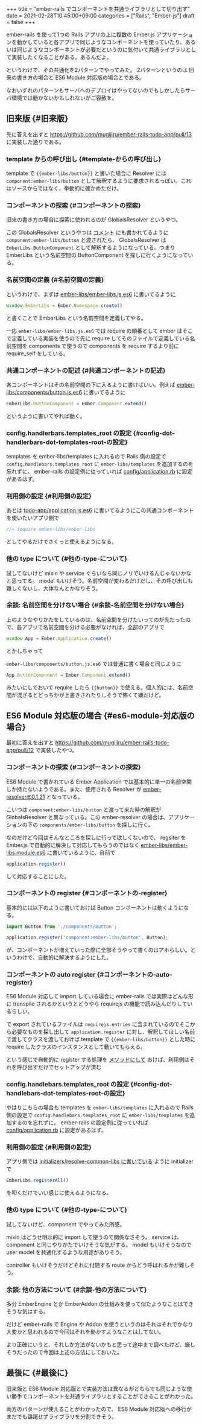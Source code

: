 +++
title = "ember-rails でコンポーネントを共通ライブラリとして切り出す"
date = 2021-02-28T10:45:00+09:00
categories = ["Rails", "Ember-js"]
draft = false
+++

ember-rails を使って1つの Rails アプリの上に複数の Ember.js アプリケーションを動かしていると各アプリで同じようなコンポーネントを使っていたり、あるいは同じようなコンポーネントが必要だというのに気付いて共通ライブラリとして実装したくなることがある。あるんだよ。

というわけで、その共通化を2パターンでやってみた。
2パターンというのは 旧来の書き方の場合と
ES6 Module 対応版の場合とである。

なおいずれのパターンもサーバへのデプロイはやってないのでもしかしたらサーバ環境では動かないかもしれないがご容赦を。


## 旧来版 {#旧来版}

先に答えを出すと
<https://github.com/mugijiru/ember-rails-todo-app/pull/13>
に実装した通りである。


### template からの呼び出し {#template-からの呼び出し}

template で `{{ember-libs/button}}` と書いた場合に
Resolver には `component:ember-libs/button` として解釈するように要求されるっぽい。これはソースからではなく、挙動的に確かめただけ。


### コンポーネントの探索 {#コンポーネントの探索}

旧来の書き方の場合に探索に使われるのが GlobalsResolver というやつ。

この GlobalsResolver というやつは [コメント](https://github.com/emberjs/ember.js/blob/e2007b6ecb046fd06f6b43c381e8a1128914ad43/packages/%40ember/application/globals-resolver.js#L59-L76) にも書かれてるように
`component:ember-libs/button` と渡されたら、
GlobalsResolver は `EmberLibs.ButtonComponent` として解釈するようになっている。つまり EmberLibs という名前空間の ButtonComponent を探しに行くようになっている。


### 名前空間の定義 {#名前空間の定義}

というわけで、まずは [ember-libs/ember-libs.js.es6](https://github.com/mugijiru/ember-rails-todo-app/pull/13/files#diff-e1803bb0635866bc90975a1321dbfa6d20be59e76ec3d7b80c8acc4656f8af9fR6) に書いてるように

```js
window.EmberLibs = Ember.Namespace.create()
```

と書くことで
EmberLibs という名前空間を定義してやる。

一応 `ember-libs/ember-libs.js.es6` では require の順番として
ember はそこで定義している実装を使うので先に require してそのファイルで定義している名前空間を components で使うので components を require するより前に
require\_self をしている。


### 共通コンポーネントの記述 {#共通コンポーネントの記述}

各コンポーネントはその名前空間の下に入るように書けばいい。例えば [ember-libs/components/button.js.es6](https://github.com/mugijiru/ember-rails-todo-app/pull/13/files#diff-9f9be147342dc470d8f0cba8a06a55a210550e01b22502bd6e0aff0d029ae38cR1) に書いてるように

```js
EmberLibs.ButtonComponent = Ember.Component.extend()
```

というように書いてやれば動く。


### config.handlerbars.templates\_root の設定 {#config-dot-handlerbars-dot-templates-root-の設定}

templates を ember-libs/templates に入れるので
Rails 側の設定で `config.handlebars.templates_root` に `ember-libs/templates` を追加するのを忘れずに。
ember-rails の設定例に従っていれば [config/application.rb](https://github.com/mugijiru/ember-rails-todo-app/pull/13/files#diff-c1fd91cb1911a0512578b99f657554526f3e1421decdb9e908712beab57e10f9R34) に設定があるはず。


### 利用側の設定 {#利用側の設定}

あとは [todo-app/application.js.es6](https://github.com/mugijiru/ember-rails-todo-app/pull/13/files#diff-2cb7f9d0c761533d0e2b01e0b7e6f4a34529c7b52f9a13c7493b2629251bccd8R9) に書いてるようにこの共通コンポーネントを使いたいアプリ側で

```js
//= require ember-libs/ember-libs
```

としてやるだけでさくっと使えるようになる。


### 他の type について {#他の-type-について}

試してないけど mixin や service ぐらいなら同じノリでいけるんじゃないかなと思ってる。
model もいけそう。名前空間が変わるだけだし、その呼び出しも難しくないし、大体なんとかなりそう。


### 余談: 名前空間を分けない場合 {#余談-名前空間を分けない場合}

上のようなやりかたをしているのは、名前空間を分けたいってのが先だったので、各アプリで名前空間を分ける必要がなければ、全部のアプリで

```js
window App = Ember.Application.create()
```

とかしちゃって

`ember-libs/components/button.js.es6` では普通に書く場合と同じように

```js
App.ButtonComponent = Ember.Component.extend()
```

みたいにしておいて require したら `{{button}}` で使える。個人的には、名前空間が混ざるとどっちかが上書きされたりしそうで怖くて嫌だけど。


## ES6 Module 対応版の場合 {#es6-module-対応版の場合}

最初に答えを出すと
<https://github.com/mugijiru/ember-rails-todo-app/pull/12>
で実装したやつ。


### コンポーネントの探索 {#コンポーネントの探索}

ES6 Module で書かれている Ember Application では基本的に単一の名前空間しか持たないようである。また、使用される Resolver が [ember-resolver@0.1.21](https://github.com/ember-cli/ember-resolver/tree/v0.1.21) となっている。

こいつは `component:ember-libs/button` と渡って来た時の解釈が GlobalsResolver と異なっている。この ember-resolver の場合は、アプリケーションの下の `components/ember-libs/button` を探しに行く。

なのだけど今回はそんなところを探しに行って欲しくないので、
regsiter を Ember.js で自動的に解決して対応してもらうのではなく
[ember-libs/ember-libs.module.es6](https://github.com/mugijiru/ember-rails-todo-app/pull/12/files#diff-029812c538a995224fcf19bfa24f65558246c054aea77c95ec1f4a404b4f5256R1) に書いているように、自前で

```js
application.register()
```

して対応することにした。


### コンポーネントの register {#コンポーネントの-register}

基本的には以下のように書いておけば Button コンポーネントは動くようになる。

```js
import Button from './components/button';

application.register('component:ember-libs/button', Button);
```

が、コンポーネントが増えていった際に全部そうやって書くのはアホらしい。というわけで、自動的に解決するようにした。


### コンポーネントの auto register {#コンポーネントの-auto-register}

ES6 Module 対応して import している場合に ember-rails では実際はどんな形に transpile されるかというとどうやら requirejs の機能で読み込んだりしているらしい。

で export されているファイルは `requirejs.entries` に含まれているのでそこから必要なものを探し出して
`application.register` に対し、解釈してほしい名前で渡してクラスを渡しておけば
template で `{{ember-libs/button}}` とした時に require したクラスのインスタンスとして動いてもらえる。

という感じで自動的に register する処理を [メソッドにして](https://github.com/mugijiru/ember-rails-todo-app/pull/12/files#diff-029812c538a995224fcf19bfa24f65558246c054aea77c95ec1f4a404b4f5256R4) おけば、利用側はそれを呼び出すだけでセットアップが済む


### config.handlebars.templates\_root の設定 {#config-dot-handlebars-dot-templates-root-の設定}

やはりこちらの場合も templates を `ember-libs/templates` に入れるので
Rails 側の設定で `config.handlebars.templates_root` に `ember-libs/templates` を追加するのを忘れずに。
ember-rails の設定例に従っていれば [config/application.rb](https://github.com/mugijiru/ember-rails-todo-app/pull/12/files#diff-c1fd91cb1911a0512578b99f657554526f3e1421decdb9e908712beab57e10f9R34) に設定があるはず。


### 利用側の設定 {#利用側の設定}

アプリ側では [initializers/resolve-common-libs に書いている](https://github.com/mugijiru/ember-rails-todo-app/pull/12/files#diff-97468a821d4c12c1b223617fba29257a5b1e00553a1b8e8f403ee99864756ebaR4) ように
initializer で

```js
EmberLibs.registerAll()
```

を叩くだけでいい感じに使えるようになる。


### 他の type について {#他の-type-について}

試してないけど、component でやってみた所感。

mixin はどうせ明示的に import して使うので関係なさそう。
service は、component と同じやりかたでいけそうな気がする。
model もいけそうなので user model を共通化するような用途がありそう。

controller もいけそうだけどそれに付随する route からどう呼ばれるかが難しそう。


### 余談: 他の方法について {#余談-他の方法について}

多分 EmberEngine とか EmberAddon の仕組みを使って似たようなことはできそうな気はする。

だけど ember-rails で Engine や Addon を使うというのはそれはそれでかなり大変かと思われるので今回はそれを動かすようなことはしてない。

より正確にいうと、それしか方法がないかもと思って途中まで調べたけど、厳しそうだったので今回は上述の方法にしておいた。


## 最後に {#最後に}

旧来版と ES6 Module 対応版とで実装方法は異なるがどちらでも同じような使い勝手でコンポーネントを共通ライブラリとすることができることがわかった。

両方のパターンが使えることがわかったので、
ES6 Module 対応版への移行がまだでも躊躇せずライブラリを分割できそう。
